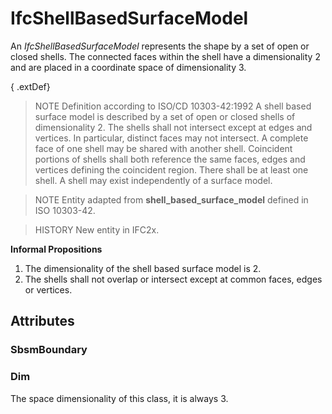 # IfcShellBasedSurfaceModel

An _IfcShellBasedSurfaceModel_ represents the shape by a set of open or closed shells. The connected faces within the shell have a dimensionality 2 and are placed in a coordinate space of dimensionality 3.
<!-- end of short definition -->

{ .extDef}
> NOTE Definition according to ISO/CD 10303-42:1992
> A shell based surface model is described by a set of open or closed shells of dimensionality 2. The shells shall not intersect except at edges and vertices. In particular, distinct faces may not intersect. A complete face of one shell may be shared with another shell. Coincident portions of shells shall both reference the same faces, edges and vertices defining the coincident region. There shall be at least one shell. A shell may exist independently of a surface model.

> NOTE Entity adapted from **shell_based_surface_model** defined in ISO 10303-42.

> HISTORY New entity in IFC2x.

**Informal Propositions**

1. The dimensionality of the shell based surface model is 2.
2. The shells shall not overlap or intersect except at common faces, edges or vertices.

## Attributes

### SbsmBoundary


### Dim
The space dimensionality of this class, it is always 3.
